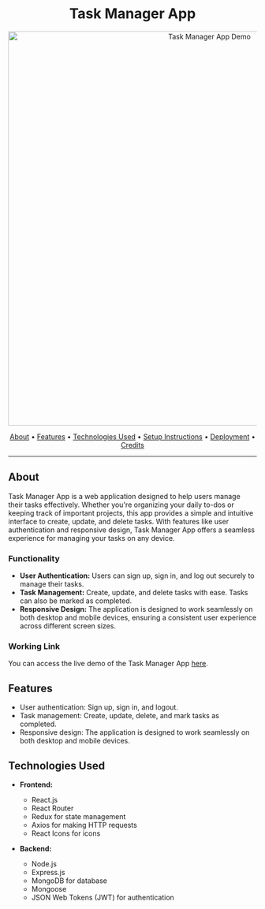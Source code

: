 <h1 align="center">Task Manager App</h1>

<p align="center">
  <img src="#" alt="Task Manager App Demo" width="800">
</p>

<p align="center">
  <a href="#about">About</a> •
  <a href="#features">Features</a> •
  <a href="#technologies-used">Technologies Used</a> •
  <a href="#setup-instructions">Setup Instructions</a> •
  <a href="https://66001dbe79c7fe00080ce38d--taskmanagermrpk4699.netlify.app/">Deployment</a> •
  <a href="#credits">Credits</a>
</p>

---

## About

Task Manager App is a web application designed to help users manage their tasks effectively. Whether you're organizing your daily to-dos or keeping track of important projects, this app provides a simple and intuitive interface to create, update, and delete tasks. With features like user authentication and responsive design, Task Manager App offers a seamless experience for managing your tasks on any device.

### Functionality

- **User Authentication:** Users can sign up, sign in, and log out securely to manage their tasks.
- **Task Management:** Create, update, and delete tasks with ease. Tasks can also be marked as completed.
- **Responsive Design:** The application is designed to work seamlessly on both desktop and mobile devices, ensuring a consistent user experience across different screen sizes.

### Working Link

You can access the live demo of the Task Manager App [here](https://66001dbe79c7fe00080ce38d--taskmanagermrpk4699.netlify.app/).

## Features

- User authentication: Sign up, sign in, and logout.
- Task management: Create, update, delete, and mark tasks as completed.
- Responsive design: The application is designed to work seamlessly on both desktop and mobile devices.

## Technologies Used

- **Frontend:**
  - React.js
  - React Router
  - Redux for state management
  - Axios for making HTTP requests
  - React Icons for icons

- **Backend:**
  - Node.js
  - Express.js
  - MongoDB for database
  - Mongoose 
  - JSON Web Tokens (JWT) for authentication
